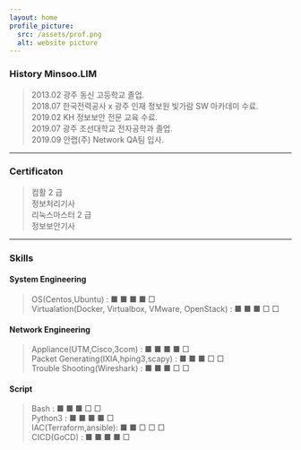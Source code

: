 ```yaml
---
layout: home
profile_picture:
  src: /assets/prof.png
  alt: website picture
---
```


### History Minsoo.LIM
> 2013.02 광주 동신 고등학교 졸업.<br>
> 2018.07 한국전력공사 x 광주 인재 정보원 빛가람 SW 아카데미 수료.<br>
> 2019.02 KH 정보보안 전문 교육 수료.<br>
> 2019.07 광주 조선대학교 전자공학과 졸업.<br>
> 2019.09 안랩(주) Network QA팀 입사. <br>

---

### Certificaton 
 > 컴활 2 급 <br>
 > 정보처리기사 <br>
 > 리눅스마스터 2 급 <br>
 > 정보보안기사 <br>

---

### Skills
#### System Engineering 
> OS(Centos,Ubuntu) : ■ ■ ■ ■ □ <br />
> Virtualation(Docker, Virtualbox, VMware, OpenStack) : ■ ■ ■ □ □ <br />

#### Network Engineering
> Appliance(UTM,Cisco,3com) : ■ ■ ■ ■ □ <br />
> Packet Generating(IXIA,hping3,scapy) : ■ ■ ■ □ □ <br />
> Trouble Shooting(Wireshark) : ■ ■ ■ □ □  

#### Script
> Bash : ■ ■ ■ □ □<br />
> Python3 : ■ ■ ■ ■ □<br /> 
> IAC(Terraform,ansible): ■ ■ □ □ □  <br />
> CICD(GoCD) : ■ ■ ■ ■ □
